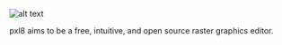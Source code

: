 
![alt text](https://i.imgur.com/9NVRLcV.png)


pxl8 aims to be a free, intuitive, and open source raster graphics editor.
